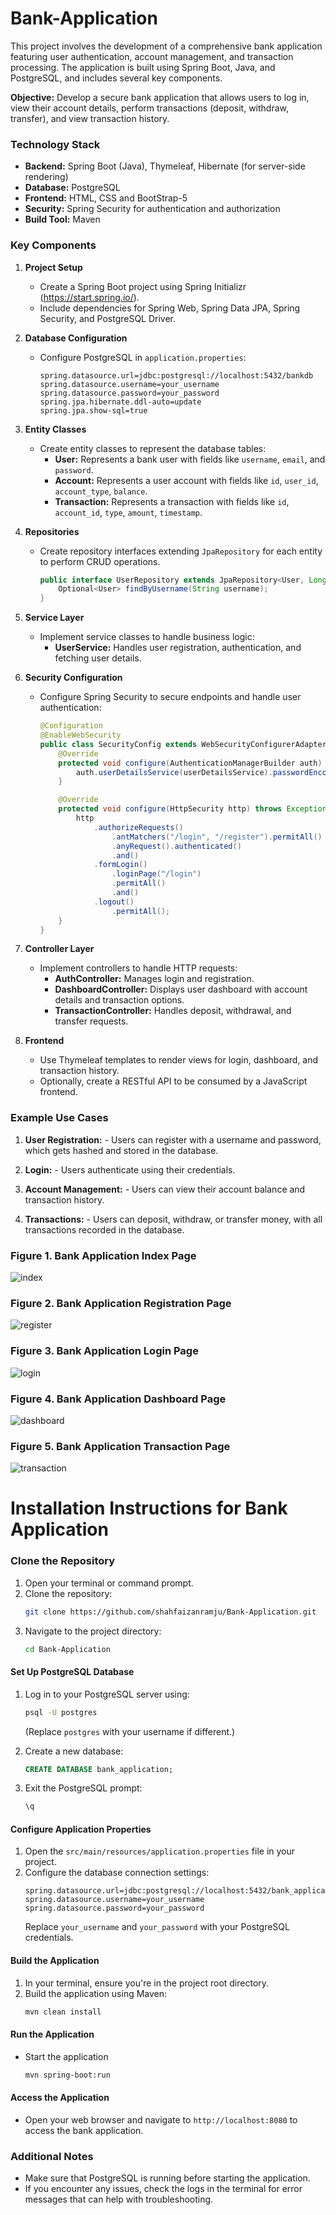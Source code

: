 # Bank-Application
This project involves the development of a comprehensive bank application featuring user authentication, account management, and transaction processing. The application is built using Spring Boot, Java, and PostgreSQL, and includes several key components.

**Objective:** Develop a secure bank application that allows users to log in, view their account details, perform transactions (deposit, withdraw, transfer), and view transaction history.

### Technology Stack

- **Backend:** Spring Boot (Java), Thymeleaf, Hibernate (for server-side rendering)
- **Database:** PostgreSQL
- **Frontend:** HTML, CSS and BootStrap-5
- **Security:** Spring Security for authentication and authorization
- **Build Tool:** Maven

### Key Components

1. **Project Setup**
   - Create a Spring Boot project using Spring Initializr (https://start.spring.io/).
   - Include dependencies for Spring Web, Spring Data JPA, Spring Security, and PostgreSQL Driver.

2. **Database Configuration**
   - Configure PostgreSQL in `application.properties`:
     ```properties
     spring.datasource.url=jdbc:postgresql://localhost:5432/bankdb
     spring.datasource.username=your_username
     spring.datasource.password=your_password
     spring.jpa.hibernate.ddl-auto=update
     spring.jpa.show-sql=true
     ```

3. **Entity Classes**
   - Create entity classes to represent the database tables:
     - **User:** Represents a bank user with fields like `username`, `email`, and `password`.
     - **Account:** Represents a user account with fields like `id`, `user_id`, `account_type`, `balance`.
     - **Transaction:** Represents a transaction with fields like `id`, `account_id`, `type`, `amount`, `timestamp`.

4. **Repositories**
   - Create repository interfaces extending `JpaRepository` for each entity to perform CRUD operations.
     ```java
     public interface UserRepository extends JpaRepository<User, Long> {
         Optional<User> findByUsername(String username);
     }
     ```

5. **Service Layer**
   - Implement service classes to handle business logic:
     - **UserService:** Handles user registration, authentication, and fetching user details.
       
6. **Security Configuration**
   - Configure Spring Security to secure endpoints and handle user authentication:
     ```java
     @Configuration
     @EnableWebSecurity
     public class SecurityConfig extends WebSecurityConfigurerAdapter {
         @Override
         protected void configure(AuthenticationManagerBuilder auth) throws Exception {
             auth.userDetailsService(userDetailsService).passwordEncoder(new BCryptPasswordEncoder());
         }

         @Override
         protected void configure(HttpSecurity http) throws Exception {
             http
                 .authorizeRequests()
                     .antMatchers("/login", "/register").permitAll()
                     .anyRequest().authenticated()
                     .and()
                 .formLogin()
                     .loginPage("/login")
                     .permitAll()
                     .and()
                 .logout()
                     .permitAll();
         }
     }
     ```

7. **Controller Layer**
   - Implement controllers to handle HTTP requests:
     - **AuthController:** Manages login and registration.
     - **DashboardController:** Displays user dashboard with account details and transaction options.
     - **TransactionController:** Handles deposit, withdrawal, and transfer requests.

8. **Frontend**
   - Use Thymeleaf templates to render views for login, dashboard, and transaction history.
   - Optionally, create a RESTful API to be consumed by a JavaScript frontend.

### Example Use Cases

1. **User Registration:** - Users can register with a username and password, which gets hashed and stored in the database.

2. **Login:** - Users authenticate using their credentials.

3. **Account Management:** - Users can view their account balance and transaction history.

4. **Transactions:** - Users can deposit, withdraw, or transfer money, with all transactions recorded in the database.
   
### Figure 1. Bank Application Index Page
![index](https://github.com/user-attachments/assets/5b8a6f44-b81f-47d9-bccc-75a0ed3928a4)

### Figure 2. Bank Application Registration Page
![register](https://github.com/user-attachments/assets/f6a8b34c-27b9-4128-a3cd-f357d8ab3a4e)

### Figure 3. Bank Application Login Page
![login](https://github.com/user-attachments/assets/9b389c0d-425b-4368-9b18-69905faa3ffb)

### Figure 4. Bank Application Dashboard Page
![dashboard](https://github.com/user-attachments/assets/26ccb3b2-a889-4f58-a119-92ab1ed041b6)

### Figure 5. Bank Application Transaction Page
![transaction](https://github.com/user-attachments/assets/9262a295-325c-4183-a4f5-187ece04f7d8)








# Installation Instructions for Bank Application

### Clone the Repository

1. Open your terminal or command prompt.
2. Clone the repository:
   ```bash
   git clone https://github.com/shahfaizanramju/Bank-Application.git
   ```
3. Navigate to the project directory:
   ```bash
   cd Bank-Application
   ```

#### Set Up PostgreSQL Database

1. Log in to your PostgreSQL server using:
   ```bash
   psql -U postgres
   ```
   (Replace `postgres` with your username if different.)

2. Create a new database:
   ```sql
   CREATE DATABASE bank_application;
   ```

3. Exit the PostgreSQL prompt:
   ```sql
   \q
   ```

#### Configure Application Properties

1. Open the `src/main/resources/application.properties` file in your project.
2. Configure the database connection settings:
   ```properties
   spring.datasource.url=jdbc:postgresql://localhost:5432/bank_application
   spring.datasource.username=your_username
   spring.datasource.password=your_password
   ```
   Replace `your_username` and `your_password` with your PostgreSQL credentials.

#### Build the Application

1. In your terminal, ensure you're in the project root directory.
2. Build the application using Maven:
   ```bash
   mvn clean install
   ```

#### Run the Application
- Start the application
   ```bash
   mvn spring-boot:run
   ```

#### Access the Application
- Open your web browser and navigate to `http://localhost:8080` to access the bank application.

### Additional Notes

- Make sure that PostgreSQL is running before starting the application.
- If you encounter any issues, check the logs in the terminal for error messages that can help with troubleshooting.
